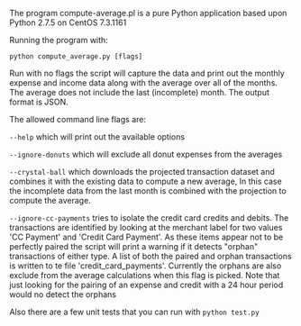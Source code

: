 
The program compute-average.pl is a pure Python application based upon 
Python 2.7.5 on CentOS 7.3.1161

Running the program with:

`python compute_average.py [flags]`


Run with no flags the script will capture the data and print out the monthly
expense and income data along with the average over all of the months. The
average does not include the last (incomplete) month. The output format is JSON.


The allowed command line flags are:

`--help` which will print out the available options

`--ignore-donuts` which will exclude all donut expenses from the averages

`--crystal-ball` which downloads the projected transaction dataset and
       combines it with the existing data to compute a new average, In this
       case the incomplete data from the last month is combined with the
       projection to compute the average.

`--ignore-cc-payments` tries to isolate the credit card credits and debits.
       The transactions are identified by looking at the merchant label for two
       values 'CC Payment' and 'Credit Card Payment'. As these items appear not
       to be perfectly paired the script will print a warning if it detects 
       "orphan" transactions of either type. A list of both the paired and
       orphan transactions is written to te file 'credit_card_payments'.
       Currently the orphans are also exclude from the average calculations
       when this flag is picked. Note that just looking for the pairing of an
       expense and credit with a 24 hour period would no detect the orphans


Also there are a few unit tests that you can run with `python test.py`

